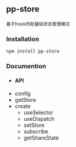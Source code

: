 ## pp-store
  `基于hook的轻量级状态管理模式`

  ### Installation

  `npm install pp-store`

  ### Documention
   - #### API
   - config
   - getStore
   - create
     - useSelector
     - useDispatch
     - setStore
     - subscribe
     - getShareState

    
    
  